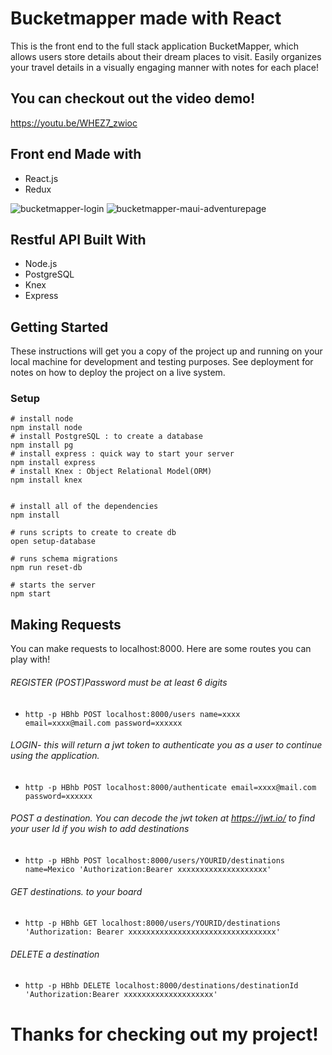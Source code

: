# Bucketmapper made with React
This is the front end to the full stack application BucketMapper, which allows users store details about their dream places to visit. Easily organizes your travel details in a visually engaging manner with notes for each place!

## You can checkout out the video demo!
https://youtu.be/WHEZ7_zwioc


## Front end Made with

* React.js
* Redux

![bucketmapper-login](https://user-images.githubusercontent.com/24365319/35661142-0bccd0e2-06c5-11e8-8f0f-5746618b2f6a.png)
![bucketmapper-maui-adventurepage](https://user-images.githubusercontent.com/24365319/35661138-08408752-06c5-11e8-9d05-c8efa5b21b26.png)


## Restful API Built With

* Node.js
* PostgreSQL
* Knex
* Express

## Getting Started 

These instructions will get you a copy of the project up and running on your local machine for development and testing purposes. See deployment for notes on how to deploy the project on a live system.


### Setup
```
# install node
npm install node
# install PostgreSQL : to create a database
npm install pg
# install express : quick way to start your server
npm install express
# install Knex : Object Relational Model(ORM)
npm install knex


# install all of the dependencies
npm install
 
# runs scripts to create to create db
open setup-database

# runs schema migrations
npm run reset-db

# starts the server
npm start

``` 

## Making Requests
You can make requests to localhost:8000.
Here are some routes you can play with!
###### REGISTER (POST)Password must be at least 6 digits
- `http -p HBhb POST localhost:8000/users name=xxxx email=xxxx@mail.com password=xxxxxx`
###### LOGIN- this will return a jwt token to authenticate you as a user to continue using the application. 
- `http -p HBhb POST localhost:8000/authenticate email=xxxx@mail.com password=xxxxxx`
###### POST a destination. You can decode the jwt token at https://jwt.io/ to find your user Id if you wish to add destinations
- `http -p HBhb POST localhost:8000/users/YOURID/destinations name=Mexico 'Authorization:Bearer xxxxxxxxxxxxxxxxxxxx'`
###### GET destinations.  to your board
- `http -p HBhb GET localhost:8000/users/YOURID/destinations 'Authorization: Bearer xxxxxxxxxxxxxxxxxxxxxxxxxxxxxxxxx'`
###### DELETE a destination
- `http -p HBhb DELETE localhost:8000/destinations/destinationId 'Authorization:Bearer xxxxxxxxxxxxxxxxxxxx'`

# Thanks for checking out my project! 
